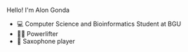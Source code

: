 Hello! I'm Alon Gonda
- 💻 Computer Science and Bioinformatics Student at BGU
- 🏋️‍♀️ Powerlifter
- 🎷 Saxophone player
